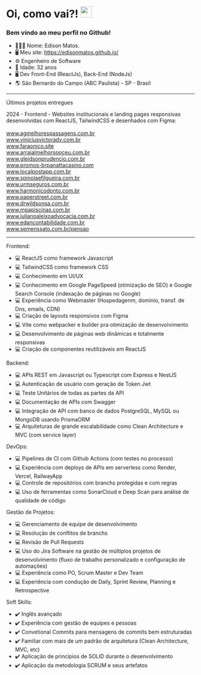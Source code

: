 <h1 align="left">Oi, como vai?! <img src="https://raw.githubusercontent.com/kaueMarques/kaueMarques/master/hi.gif" height="30px" width="30px"></h1>

### Bem vindo ao meu perfil no Github!

- 🙋🏻‍♂️ Nome: Edison Matos.
- 🖥️ Meu site: https://edisonmatos.github.io/
- ⚙️ Engenheiro de Software
- 🎂 Idade: 32 anos
- 🖥️ Dev Front-End (ReactJs), Back-End (NodeJs)
- 🌎 São Bernardo do Campo (ABC Paulista) - SP - Brasil
  
____

Últimos projetos entregues

2024 - Frontend - Websites institucionais e landing pages responsivas desenvolvidas com ReactJS, TailwindCSS e desenhados com Figma:
<br>
<br>
www.agmelhorespassagens.com.br</br>
www.viniciusvictoradv.com.br</br>
www.faraonico.site</br>
www.arraialmelhorsooceu.com.br<br>
www.gleidsonprudencio.com.br<br>
www.promos-brpanattacasino.com<br>
www.localpostapp.com.br<br>
www.spinolaefilgueira.com.br</br>
www.urmseguros.com.br<br>
www.harmonicodonto.com.br<br>
www.paperstreet.com.br<br>
www.drwildsonsa.com.br<br>
www.mpapiscinas.com.br<br>
www.julianoaleixoadvocacia.com.br<br>
www.edancontabilidade.com.br<br>
www.semenssato.com.br/pensao
<!--
2024 - Backend e Frontend - Sistema Web de Controle de Visitantes para instituição religiosa com NodeJS e Banco de Dados em MongoDB:
<br>
https://recepcao10.up.railway.app/
-->

____

Frontend:

- 💻 ReactJS como framework Javascript
- 💻 TailwindCSS como framework CSS
- 💻 Conhecimento em UI/UX
- 💻 Conhecimento em Google PageSpeed (otimização de SEO) e Google Search Console (indexação de páginas no Google)
- 💻 Experiência como Webmaster (Hospedagenm, domínio, transf. de Dns, emails, CDN)
- 💻 Criação de layouts responsivos com Figma
- 💻 Vite como webpacker e builder pra otimização de desenvolvimento
- 💻 Desenvolvimento de páginas web dinâmicas e totalmente responsivas
- 💻 Criação de componentes reutilizáveis em ReactJS

Backend:

- 💻 APIs REST em Javascript ou Typescript com Express e NestJS
- 💻 Autenticação de usuário com geração de Token Jwt
- 💻 Teste Unitários de todas as partes da API
- 💻 Documentação de APIs com Swagger
- 💻 Integração de API com banco de dados PostgreSQL, MySQL ou MongoDB usando PrismaORM
- 💻 Arquiteturas de grande escalabilidade como Clean Architecture e MVC (com service layer)

DevOps:

- 💻 Pipelines de CI com Github Actions (com testes no processo)
- 💻 Experiência com deploys de APIs em serverless como Render, Vercel, RailwayApp
- 💻 Controle de repositórios com branchs protegidas e com regras
- 💻 Uso de ferramentas como SonarCloud e Deep Scan para análise de qualidade de código

Gestão de Projetos:

- 💻 Gerenciamento de equipe de desenvolvimento
- 💻 Resolução de conflitos de branchs
- 💻 Revisão de Pull Requests
- 💻 Uso do Jira Software na gestão de múltiplos projetos de desenvolvimento (fluxo de trabalho personalizado e configuração de automações)
- 💻 Experiência como PO, Scrum Master e Dev Team
- 💻 Experiência com condução de Daily, Sprint Review, Planning e Retrospective

Soft Skills:

- ✔️ Inglês avançado
- ✔️ Experiência com gestão de equipes e pessoas
- ✔️ Convetional Commits para mensagens de commits bem estruturadas
- ✔️ Familiar com mais de um padrão de arquitetura (Clean Architecture, MVC, etc)
- ✔️ Aplicação de princípios de SOLID durante o desenvolvimento
- ✔️ Aplicação da metodologia SCRUM e seus artefatos

